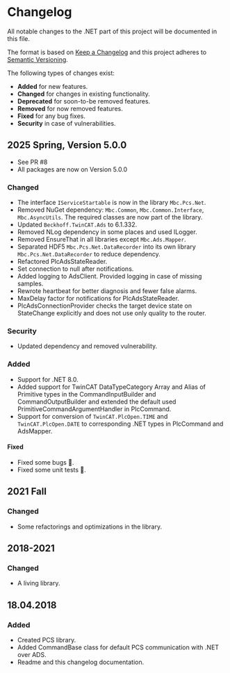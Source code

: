 # Changelog
All notable changes to the .NET part of this project will be documented in this file.

The format is based on [Keep a Changelog](http://keepachangelog.com/en/1.0.0/)
and this project adheres to [Semantic Versioning](http://semver.org/spec/v2.0.0.html).

The following types of changes exist:
- **Added** for new features.
- **Changed** for changes in existing functionality.
- **Deprecated** for soon-to-be removed features.
- **Removed** for now removed features.
- **Fixed** for any bug fixes.
- **Security** in case of vulnerabilities.  

## 2025 Spring, Version 5.0.0
- See PR #8
- All packages are now on Version 5.0.0

### Changed
- The interface `IServiceStartable` is now in the library `Mbc.Pcs.Net`.
- Removed NuGet dependency: `Mbc.Common`, `Mbc.Common.Interface`, `Mbc.AsyncUtils`. The required classes are now part of the library.
- Updated `Beckhoff.TwinCAT.Ads` to 6.1.332.
- Removed NLog dependency in some places and used ILogger.
- Removed EnsureThat in all libraries except `Mbc.Ads.Mapper`.
- Separated HDF5 `Mbc.Pcs.Net.DataRecorder` into its own library `Mbc.Pcs.Net.DataRecorder` to reduce dependency.
- Refactored PlcAdsStateReader.
- Set connection to null after notifications.
- Added logging to AdsClient. Provided logging in case of missing samples.
- Rewrote heartbeat for better diagnosis and fewer false alarms.
- MaxDelay factor for notifications for PlcAdsStateReader.
- PlcAdsConnectionProvider checks the target device state on StateChange explicitly and does not use only quality to the router.

### Security
- Updated dependency and removed vulnerability.

### Added
- Support for .NET 8.0.
- Added support for TwinCAT DataTypeCategory Array and Alias of Primitive types in the CommandInputBuilder and CommandOutputBuilder and extended the default used PrimitiveCommandArgumentHandler in PlcCommand.
- Support for conversion of `TwinCAT.PlcOpen.TIME` and `TwinCAT.PlcOpen.DATE` to corresponding .NET types in PlcCommand and AdsMapper.

#### Fixed
- Fixed some bugs 🐞.
- Fixed some unit tests 🦔.

## 2021 Fall
### Changed
- Some refactorings and optimizations in the library.

## 2018-2021
### Changed
- A living library.

## 18.04.2018
### Added
- Created PCS library.
- Added CommandBase class for default PCS communication with .NET over ADS.
- Readme and this changelog documentation.
